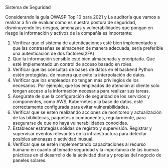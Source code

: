 
Sistema de Seguridad

Considerando la guía OWASP Top 10 para 2021 y La auditoría que vamos a realizar a fin de  evaluar como es nuestra postura de seguridad, disminuyendo los riesgos, amenazas y vulnerabilidades que pongan  en riesgo la información y activos de la compañía es importante:

1. Verificar que el sistema de autenticaciones esté bien implementado y que las contraseñas se almacenen de manera adecuada, sería preferible una autenticación de
dos factores(2FA)
2. Que la información sensible esté bien almacenada y encriptada. Que  esté implementado un control de acceso basado en roles.
3. Verificar que las consultas de bases de datos en el backend Python estén protegidas, de manera que evite la interpolación de datos.
4. Verificar que los empleados no tengan más privilegios de los necesarios. Por ejemplo, que los empleados de atención al cliente solo tengan acceso a la información necesaria para realizar sus tareas. 
5. Asegúrate de que la configuración de seguridad de los servicios y componentes, como AWS, Kubernetes y la base de datos, esté correctamente configurada para evitar vulnerabilidades.
6. Verificar que se esten realizando acciones de monitoreo y actualización de las bibliotecas, paquetes y componentes, regularmente, para asegurarse de que no haya vulnerabilidades conocidas.
7. Establecer  estrategias sólidas de registro y supervisión. Registrar y supervisar eventos relevantes en la infraestructura para detectar posibles amenazas o actividad inusual.
8. Verificar que se estén implementando capacitaciones al recurso humano en cuanto al temade seguridad y la importancia de las buenas prácticas en el desarrollo de la
actividad diaria y propias del negocio de paneles solares.
